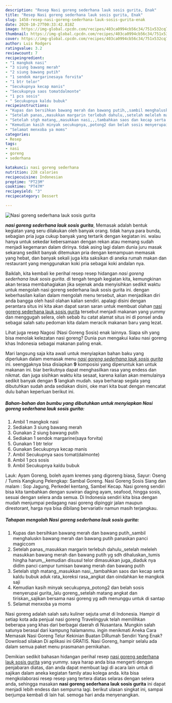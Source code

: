 ```yaml
---
description: "Resep Nasi goreng sederhana lauk sosis gurita, Enak"
title: "Resep Nasi goreng sederhana lauk sosis gurita, Enak"
slug: 1458-resep-nasi-goreng-sederhana-lauk-sosis-gurita-enak
date: 2020-10-27T00:33:42.818Z
image: https://img-global.cpcdn.com/recipes/403ca0994cb56c34/751x532cq70/nasi-goreng-sederhana-lauk-sosis-gurita-foto-resep-utama.jpg
thumbnail: https://img-global.cpcdn.com/recipes/403ca0994cb56c34/751x532cq70/nasi-goreng-sederhana-lauk-sosis-gurita-foto-resep-utama.jpg
cover: https://img-global.cpcdn.com/recipes/403ca0994cb56c34/751x532cq70/nasi-goreng-sederhana-lauk-sosis-gurita-foto-resep-utama.jpg
author: Luis Rodgers
ratingvalue: 3.2
reviewcount: 7
recipeingredient:
- "1 mangkok nasi"
- "3 siung bawang merah"
- "2 siung bawang putih"
- "1 sendok margarinesaya forvita"
- "1 btr telor"
- "Secukupnya kecap manis"
- "Secukupnya saos tomatdalmonte"
- "1 pcs sosis"
- " Secukupnya kaldu bubuk"
recipeinstructions:
- "Kupas dan bersihkan bawang merah dan bawang putih,,sambil menghaluskn bawang merah dan bawang putih panaskan panci magiccom"
- "Setelah panas,,masukkan margarin terlebuh dahulu,,setelah meleleh masukkan bawang merah dan bawang putih yg sdh dihaluskan,,tumis hingha harum,,,kemudian disusul telor dimasukkan juga,,diaduk nya didlm panci campur tumisan bawang merah dan bawang putih"
- "Setelah stgh matang,,masukkan nasi,,,tambahkan saos dan kecap serta kaldu bubuk aduk rata,,koreksi rasa,,angkat dan oindahkan ke mangkok saji"
- "Kemudian kasih minyak secukupnya,,potong2 dan belah sosis menyerupai gurita,,lalu goreng,,setelah matang angkat dan tiriskan,,sajikan bersama nasi goreng yg adh menunggu untuk di santap"
- "Selamat menxoba ya moms"
categories:
- Resep
tags:
- nasi
- goreng
- sederhana

katakunci: nasi goreng sederhana 
nutrition: 228 calories
recipecuisine: Indonesian
preptime: "PT23M"
cooktime: "PT47M"
recipeyield: "3"
recipecategory: Dessert

---
```



![Nasi goreng sederhana lauk sosis gurita](https://img-global.cpcdn.com/recipes/403ca0994cb56c34/751x532cq70/nasi-goreng-sederhana-lauk-sosis-gurita-foto-resep-utama.jpg)

<b><i>nasi goreng sederhana lauk sosis gurita</i></b>, Memasak adalah bentuk kegiatan yang seru dilakukan oleh banyak orang. tidak hanya para bunda, sebagian pria juga cukup banyak yang tertarik dengan kegiatan ini. walau hanya untuk sekedar kebersamaan dengan rekan atau memang sudah menjadi kegemaran dalam dirinya. tidak asing lagi dalam dunia juru masak sekarang sedikit banyak ditemukan pria dengan kemampuan memasak yang hebat, dan banyak sekali juga kita saksikan di aneka rumah makan dan restaurant yang menggunakan koki pria sebagai koki andalan nya.

Baiklah, kita kembali ke perihal resep resep hidangan <i>nasi goreng sederhana lauk sosis gurita</i>. di tengah tengah kegiatan kita, kemungkinan akan terasa membahagiakan jika sejenak anda menyisihkan sedikit waktu untuk mengolah nasi goreng sederhana lauk sosis gurita ini. dengan keberhasilan kalian dalam mengolah menu tersebut, akan menjadikan diri anda bangga oleh hasil olahan kalian sendiri. apalagi disini dengan perantara situs ini kita akan dapat saran saran untuk membuat olahan <u>nasi goreng sederhana lauk sosis gurita</u> tersebut menjadi makanan yang yummy dan menggugah selera, oleh sebab itu catat alamat situs ini di ponsel anda sebagai salah satu pedoman kita dalam meracik makanan baru yang lezat.

Lihat juga resep Nagosi (Nasi Goreng Sosis) enak lainnya. Siapa sih yang bisa menolak kelezatan nasi goreng? Dunia pun mengakui kalau nasi goreng khas Indonesia sebagai makanan paling enak.


Mari langsung saja kita awali untuk menyiapkan bahan baku yang diperlukan dalam memasak menu <u><i>nasi goreng sederhana lauk sosis gurita</i></u> ini. seenggaknya bisa disiapkan <b>9</b> komposisi yang diperuntuk kan untuk makanan ini. biar berikutnya dapat menghasilkan rasa yang endess dan nikmat. dan juga sisihkan waktu kita sesaat, karena kalian akan memulainya sedikit banyak dengan <b>5</b> langkah mudah. saya berharap segala yang dibutuhkan sudah anda sediakan disini, oke mari kita buat dengan mencatat dulu bahan keperluan berikut ini.

<!--inarticleads1-->

##### Bahan-bahan dan bumbu yang dibutuhkan untuk menyiapkan Nasi goreng sederhana lauk sosis gurita:

1. Ambil 1 mangkok nasi
1. Sediakan 3 siung bawang merah
1. Gunakan 2 siung bawang putih
1. Sediakan 1 sendok margarine(saya forvita)
1. Gunakan 1 btr telor
1. Gunakan Secukupnya kecap manis
1. Ambil Secukupnya saos tomat(dalmonte)
1. Ambil 1 pcs sosis
1. Ambil  Secukupnya kaldu bubuk


Lauk: Ayam Goreng, boleh ayam kremes yang digoreng biasa, Sayur: Oseng / Tumis Kangkung Pelengkap: Sambal Goreng. Nasi Goreng Sosis Siang dan malam : Sop Jagung, Perkedel kentang, Sambel Kecap. Nasi goreng sendiri bisa kita tambahkan dengan suwiran daging ayam, seafood, hingga sosis, sesuai dengan selera anda semua. Di Indonesia sendiri kita bisa dengan mudah menjumpai pedagang nasi goreng dipinggir jalan maupun direstorant, harga nya bisa dibilang bervariativ namun masih terjangkau. 

<!--inarticleads2-->

##### Tahapan mengolah Nasi goreng sederhana lauk sosis gurita:

1. Kupas dan bersihkan bawang merah dan bawang putih,,sambil menghaluskn bawang merah dan bawang putih panaskan panci magiccom
1. Setelah panas,,masukkan margarin terlebuh dahulu,,setelah meleleh masukkan bawang merah dan bawang putih yg sdh dihaluskan,,tumis hingha harum,,,kemudian disusul telor dimasukkan juga,,diaduk nya didlm panci campur tumisan bawang merah dan bawang putih
1. Setelah stgh matang,,masukkan nasi,,,tambahkan saos dan kecap serta kaldu bubuk aduk rata,,koreksi rasa,,angkat dan oindahkan ke mangkok saji
1. Kemudian kasih minyak secukupnya,,potong2 dan belah sosis menyerupai gurita,,lalu goreng,,setelah matang angkat dan tiriskan,,sajikan bersama nasi goreng yg adh menunggu untuk di santap
1. Selamat menxoba ya moms


Nasi goreng adalah salah satu kuliner sejuta umat di Indonesia. Hampir di setiap kota ada penjual nasi goreng Travelingyuk telah memilihkan beberapa yang khas dari berbagai daerah di Nusantara. Mungkin salah satunya berasal dari kampung halamanmu. ingin menikmati Aneka Cara Memasak Nasi Goreng Telur Kekinian Buatan DiRumah Sendiri Yang Enak? Download silakan Di aplikasi ini GRATIS. Nasi Goreng, hampir selalu ada dalam semua paket menu prasmanan pernikahan. 

Demikian sedikit bahasan hidangan perihal resep <u>nasi goreng sederhana lauk sosis gurita</u> yang yummy. saya harap anda bisa mengerti dengan penjabaran diatas, dan anda dapat membuat lagi di acara lain untuk di sajikan dalam aneka kegiatan family atau kolega anda. kita bisa mengkolaborasi resep resep yang tertera diatas selaras dengan selera anda, sehingga masakan <b>nasi goreng sederhana lauk sosis gurita</b> ini dapat menjadi lebih endess dan sempurna lagi. berikut ulasan singkat ini, sampai berjumpa kembali di lain hal. semoga hari anda menyenangkan.
